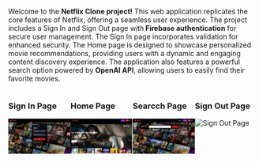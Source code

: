 <p>Welcome to the <b>Netflix Clone project!</b> This web application replicates the core features of Netflix, offering a seamless user experience. The project includes a Sign In and Sign Out page with<b> Firebase authentication</b> for secure user management. The Sign In page incorporates validation for enhanced security. The Home page is designed to showcase personalized movie recommendations, providing users with a dynamic and engaging content discovery experience. The application also features a powerful search option powered by <b>OpenAI API</b>, allowing users to easily find their favorite movies. </p>
<div style="display: flex;">
  <div style="flex: 1;">
  <h3>Sign In Page</h3>
  <img
  src="./public/signInPage.png"
  alt="SignIn Page"
  title="SignIn Page"
  style="width: 300px">
  </div>
  <div style="flex: 1;">
  <h3>Home Page</h3>
   <img
  src="./public/homePage.png"
  alt="Home Page"
  title="Home Page"
  style="width: 300px">
  </div>
  <div style="flex: 1;">
  <h3>Searcch Page</h3>
   <img
  src="./public/SearchPage.png"
  alt="Search Page"
  title="Search Page"
  style="width: 300px">
  </div>
  <div style="flex: 1;">
  <h3>Sign Out Page</h3>
   <img
  src="./public/signOutPage.png"
  alt="Sign Out Page"
  title="Sign Out Page"
  style="width: 300px">
  </div>
</div>
